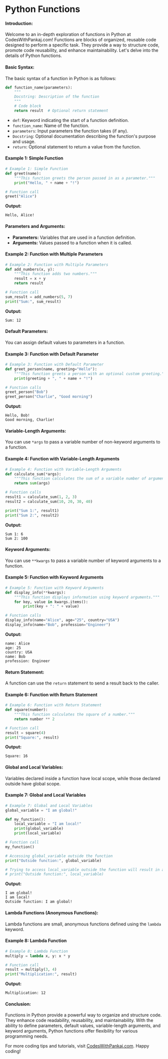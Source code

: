 # Python Functions 

#### Introduction:
Welcome to an in-depth exploration of functions in Python at CodesWithPankaj.com! Functions are blocks of organized, reusable code designed to perform a specific task. They provide a way to structure code, promote code reusability, and enhance maintainability. Let's delve into the details of Python functions.

#### Basic Syntax:
The basic syntax of a function in Python is as follows:

```python
def function_name(parameters):
    """
    Docstring: Description of the function
    """
    # Code block
    return result  # Optional return statement
```

- `def`: Keyword indicating the start of a function definition.
- `function_name`: Name of the function.
- `parameters`: Input parameters the function takes (if any).
- `Docstring`: Optional documentation describing the function's purpose and usage.
- `return`: Optional statement to return a value from the function.

#### Example 1: Simple Function

```python
# Example 1: Simple Function
def greet(name):
    """This function greets the person passed in as a parameter."""
    print("Hello, " + name + "!")

# Function call
greet("Alice")
```

**Output:**
```
Hello, Alice!
```

#### Parameters and Arguments:

- **Parameters:** Variables that are used in a function definition.
- **Arguments:** Values passed to a function when it is called.

#### Example 2: Function with Multiple Parameters

```python
# Example 2: Function with Multiple Parameters
def add_numbers(x, y):
    """This function adds two numbers."""
    result = x + y
    return result

# Function call
sum_result = add_numbers(5, 7)
print("Sum:", sum_result)
```

**Output:**
```
Sum: 12
```

#### Default Parameters:

You can assign default values to parameters in a function.

#### Example 3: Function with Default Parameter

```python
# Example 3: Function with Default Parameter
def greet_person(name, greeting="Hello"):
    """This function greets a person with an optional custom greeting."""
    print(greeting + ", " + name + "!")

# Function calls
greet_person("Bob")
greet_person("Charlie", "Good morning")
```

**Output:**
```
Hello, Bob!
Good morning, Charlie!
```

#### Variable-Length Arguments:

You can use `*args` to pass a variable number of non-keyword arguments to a function.

#### Example 4: Function with Variable-Length Arguments

```python
# Example 4: Function with Variable-Length Arguments
def calculate_sum(*args):
    """This function calculates the sum of a variable number of arguments."""
    return sum(args)

# Function calls
result1 = calculate_sum(1, 2, 3)
result2 = calculate_sum(10, 20, 30, 40)

print("Sum 1:", result1)
print("Sum 2:", result2)
```

**Output:**
```
Sum 1: 6
Sum 2: 100
```

#### Keyword Arguments:

You can use `**kwargs` to pass a variable number of keyword arguments to a function.

#### Example 5: Function with Keyword Arguments

```python
# Example 5: Function with Keyword Arguments
def display_info(**kwargs):
    """This function displays information using keyword arguments."""
    for key, value in kwargs.items():
        print(key + ": " + value)

# Function calls
display_info(name="Alice", age="25", country="USA")
display_info(name="Bob", profession="Engineer")
```

**Output:**
```
name: Alice
age: 25
country: USA
name: Bob
profession: Engineer
```

#### Return Statement:

A function can use the `return` statement to send a result back to the caller.

#### Example 6: Function with Return Statement

```python
# Example 6: Function with Return Statement
def square(number):
    """This function calculates the square of a number."""
    return number ** 2

# Function call
result = square(4)
print("Square:", result)
```

**Output:**
```
Square: 16
```

#### Global and Local Variables:

Variables declared inside a function have local scope, while those declared outside have global scope.

#### Example 7: Global and Local Variables

```python
# Example 7: Global and Local Variables
global_variable = "I am global!"

def my_function():
    local_variable = "I am local!"
    print(global_variable)
    print(local_variable)

# Function call
my_function()

# Accessing global_variable outside the function
print("Outside function:", global_variable)

# Trying to access local_variable outside the function will result in an error
# print("Outside function:", local_variable)
```

**Output:**
```
I am global!
I am local!
Outside function: I am global!
```

#### Lambda Functions (Anonymous Functions):

Lambda functions are small, anonymous functions defined using the `lambda` keyword.

#### Example 8: Lambda Function

```python
# Example 8: Lambda Function
multiply = lambda x, y: x * y

# Function call
result = multiply(3, 4)
print("Multiplication:", result)
```

**Output:**
```
Multiplication: 12
```

#### Conclusion:

Functions in Python provide a powerful way to organize and structure code. They enhance code readability, reusability, and maintainability. With the ability to define parameters, default values, variable-length arguments, and keyword arguments, Python functions offer flexibility for various programming needs.

For more coding tips and tutorials, visit [CodesWithPankaj.com](https://codeswithpankaj.com). Happy coding!
